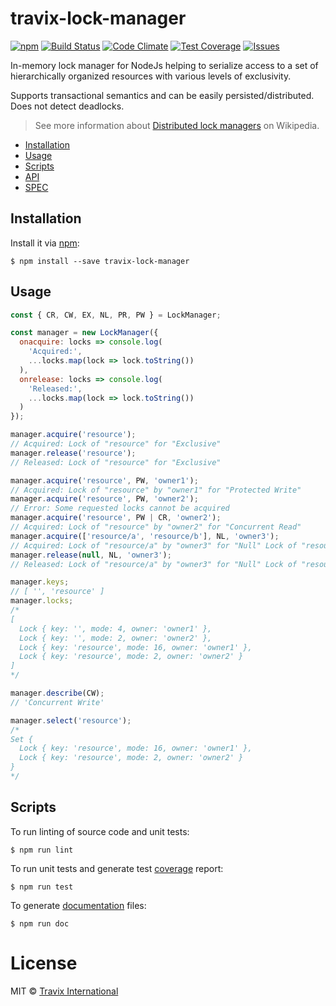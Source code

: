 # travix-lock-manager

[![npm](https://img.shields.io/npm/v/travix-lock-manager.svg)](https://www.npmjs.com/package/travix-lock-manager)
[![Build Status](https://img.shields.io/travis/Travix-International/travix-lock-manager/master.svg)](https://travis-ci.org/Travix-International/travix-lock-manager)
[![Code Climate](https://img.shields.io/codeclimate/github/Travix-International/travix-lock-manager.svg)](https://codeclimate.com/github/Travix-International/travix-lock-manager)
[![Test Coverage](https://img.shields.io/codeclimate/coverage/github/Travix-International/travix-lock-manager.svg)](https://codeclimate.com/github/Travix-International/travix-lock-manager/coverage)
[![Issues](https://img.shields.io/codeclimate/issues/github/Travix-International/travix-lock-manager.svg)](https://codeclimate.com/github/Travix-International/travix-lock-manager/issues)

In-memory lock manager for NodeJs helping to serialize access to a set of hierarchically organized resources with various levels of exclusivity.

Supports transactional semantics and can be easily persisted/distributed.
Does not detect deadlocks.

> See more information about [Distributed lock managers](https://en.wikipedia.org/wiki/Distributed_lock_manager) on Wikipedia.

* [Installation](#installation)
* [Usage](#usage)
* [Scripts](#scripts)
* [API](https://github.com/Travix-International/travix-lock-manager/blob/master/doc/API.md)
* [SPEC](https://github.com/Travix-International/travix-lock-manager/blob/master/doc/SPEC.md)

## Installation

Install it via [npm](https://npmjs.com):

```
$ npm install --save travix-lock-manager
```

## Usage

```js
const { CR, CW, EX, NL, PR, PW } = LockManager;

const manager = new LockManager({
  onacquire: locks => console.log(
    'Acquired:',
    ...locks.map(lock => lock.toString())
  ),
  onrelease: locks => console.log(
    'Released:',
    ...locks.map(lock => lock.toString())
  )
});

manager.acquire('resource');
// Acquired: Lock of "resource" for "Exclusive"
manager.release('resource');
// Released: Lock of "resource" for "Exclusive"

manager.acquire('resource', PW, 'owner1');
// Acquired: Lock of "resource" by "owner1" for "Protected Write"
manager.acquire('resource', PW, 'owner2');
// Error: Some requested locks cannot be acquired
manager.acquire('resource', PW | CR, 'owner2');
// Acquired: Lock of "resource" by "owner2" for "Concurrent Read"
manager.acquire(['resource/a', 'resource/b'], NL, 'owner3');
// Acquired: Lock of "resource/a" by "owner3" for "Null" Lock of "resource/b" by "owner3" for "Null"
manager.release(null, NL, 'owner3');
// Released: Lock of "resource/a" by "owner3" for "Null" Lock of "resource/b" by "owner3" for "Null"

manager.keys;
// [ '', 'resource' ]
manager.locks;
/*
[
  Lock { key: '', mode: 4, owner: 'owner1' },
  Lock { key: '', mode: 2, owner: 'owner2' },
  Lock { key: 'resource', mode: 16, owner: 'owner1' },
  Lock { key: 'resource', mode: 2, owner: 'owner2' }
]
*/

manager.describe(CW);
// 'Concurrent Write'

manager.select('resource');
/*
Set {
  Lock { key: 'resource', mode: 16, owner: 'owner1' },
  Lock { key: 'resource', mode: 2, owner: 'owner2' }
}
*/
```

## Scripts

To run linting of source code and unit tests:

```
$ npm run lint
```

To run unit tests and generate test [coverage](https://codeclimate.com/github/Travix-International/travix-lock-manager/coverage) report:

```
$ npm run test
```

To generate [documentation](https://github.com/Travix-International/travix-lock-manager/tree/master/doc/) files:

```
$ npm run doc
```

# License

MIT © [Travix International](http://travix.com)
